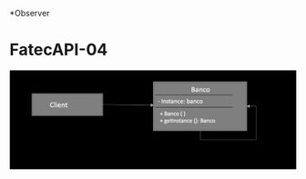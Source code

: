 
*Observer

# FatecAPI-04
<html>
       <head></head>
       <body>
            
<img src=https://github.com/Barbara-BB/Bertoti/blob/main/Engenharia%20de%20Software%20III/Patterns/Singleton/Docs/singleton.png>
      </body>
